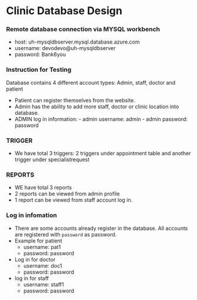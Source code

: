 # Clinic Database Design

### Remote database connection via MYSQL workbench  
- host: uh-mysqldbserver.mysql.database.azure.com
- username:  devodevo@uh-mysqldbserver
- password: Bank6you

### Instruction for Testing 
Database contains 4 different account types: Admin, staff, doctor and patient 
- Patient can register themselves from the website. 
- Admin has the ability to add more staff, doctor or clinic location into database. 
- ADMIN log in information: 
        - admin username: admin
        - admin password: password

### TRIGGER
- We have total 3 triggers: 2 triggers under appointment table and another trigger under specialistrequest

### REPORTS 
- WE have total 3 reports 
- 2 reports can be viewed from admin profile 
- 1 report can be viewed from staff account log in. 


### Log in infomation 
- There are some accounts already register in the database. All accounts are registered with `password` as password. 
- Example for patient 
    - username: pat1 
    - password: password 
- Log in for doctor 
    - username: doc1 
    - password: password
- log in for staff
    - username: staff1
    - password: password


